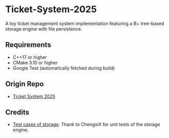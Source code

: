 # Ticket-System-2025

A toy ticket management system implementation featuring a B+ tree-based storage engine with file persistence.

## Requirements

- C++17 or higher
- CMake 3.10 or higher
- Google Test (automatically fetched during build)

## Origin Repo

- [Ticket System 2025](https://github.com/ACMClassCourse-2024/Ticket-System-2025)

## Credits

- [Test cases of storage](https://github.com/ChengxiX/Bookstore-2024). Thank to ChengxiX for unit tests of the storage engine.